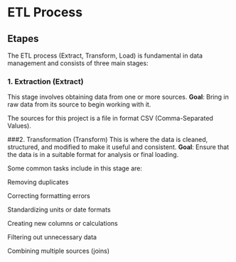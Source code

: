 # ETL Process

## Etapes

The ETL process (Extract, Transform, Load) is fundamental in data management and consists of three main stages:

### 1. Extraction (Extract)
This stage involves obtaining data from one or more sources.
**Goal**: Bring in raw data from its source to begin working with it.

The sources for this project is a file in format CSV (Comma-Separated Values).





###2. Transformation (Transform)
This is where the data is cleaned, structured, and modified to make it useful and consistent. 
**Goal**: Ensure that the data is in a suitable format for analysis or final loading.

Some common tasks include in this stage are:

Removing duplicates

Correcting formatting errors

Standardizing units or date formats

Creating new columns or calculations

Filtering out unnecessary data

Combining multiple sources (joins)



###


#
